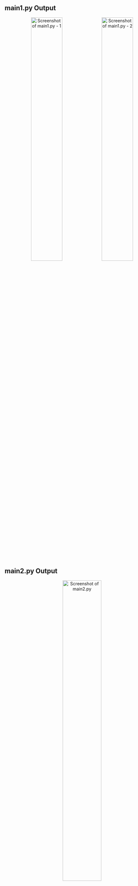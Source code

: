 ## main1.py Output

<p align="center">
  <img src="images/Screenshot_2025-09-17_234305.png" alt="Screenshot of main1.py - 1" width="45%">
  <img src="images/Screenshot_2025-09-17_234354.png" alt="Screenshot of main1.py - 2" width="45%">
</p>

## main2.py Output

<p align="center">
  <img src="images/Screenshot_2025-09-17_231518.png" alt="Screenshot of main2.py" width="50%">
</p>


